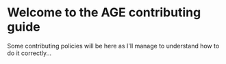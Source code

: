 # Welcome to the AGE contributing guide

Some contributing policies will be here as I'll manage to understand how to do it correctly...
